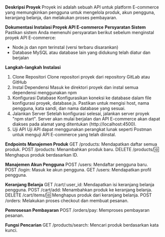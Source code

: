 **Deskripsi Proyek**
Proyek ini adalah sebuah API untuk platform E-commerce yang memungkinkan pengguna untuk mengelola produk, akun pengguna, keranjang belanja, dan melakukan proses pembayaran.

**Dokumentasi Instalasi Proyek API E-commerce**
**Persyaratan Sistem**
Pastikan sistem Anda memenuhi persyaratan berikut sebelum menginstal proyek API E-commerce:
- Node.js dan npm terinstal (versi terbaru disarankan)
- Database MySQL atau database lain yang didukung telah diatur dan berjalan

**Langkah-langkah Instalasi**
1. Clone Repositori
Clone repositori proyek dari repository GitLab atau GitHub
2. Instal Dependensi
Masuk ke direktori proyek dan instal semua dependensi menggunakan npm
3. Konfigurasi Database
Konfigurasikan koneksi ke database dalam file konfigurasi proyek, database.js. Pastikan untuk mengisi host, nama pengguna, kata sandi, dan nama database yang sesuai.
4. Jalankan Server
Setelah konfigurasi selesai, jalankan server proyek "npm start". Server akan mulai berjalan dan API E-commerce akan dapat diakses pada alamat yang ditentukan (http://localhost:4500).
5. Uji API
Uji API dapat menggunakan perangkat lunak seperti Postman untuk menguji API E-commerce yang telah diinstal.

**Endpoints**
**Manajemen Produk**
GET /products: Mendapatkan daftar semua produk.
POST /products: Menambahkan produk baru.
DELETE /products/:id: Menghapus produk berdasarkan ID.

**Manajemen Akun Pengguna**
POST /users: Mendaftar pengguna baru.
POST /login: Masuk ke akun pengguna.
GET /users: Mendapatkan profil pengguna.

**Keranjang Belanja**
GET /cart/:user_id: Mendapatkan isi keranjang belanja pengguna.
POST /cart/add: Menambahkan produk ke keranjang belanja.
DELETE /cart/items/:id: Menghapus produk dari keranjang belanja.
POST /orders: Melakukan proses checkout dan membuat pesanan.

**Pemrosesan Pembayaran**
POST /orders/pay: Memproses pembayaran pesanan.

**Fungsi Pencarian**
GET /products/search: Mencari produk berdasarkan kata kunci.
